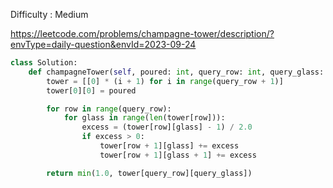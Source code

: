 Difficulty : Medium 

https://leetcode.com/problems/champagne-tower/description/?envType=daily-question&envId=2023-09-24 

```python
class Solution:
    def champagneTower(self, poured: int, query_row: int, query_glass: int) -> float:
        tower = [[0] * (i + 1) for i in range(query_row + 1)]
        tower[0][0] = poured

        for row in range(query_row):
            for glass in range(len(tower[row])):
                excess = (tower[row][glass] - 1) / 2.0
                if excess > 0:
                    tower[row + 1][glass] += excess
                    tower[row + 1][glass + 1] += excess

        return min(1.0, tower[query_row][query_glass])
```

